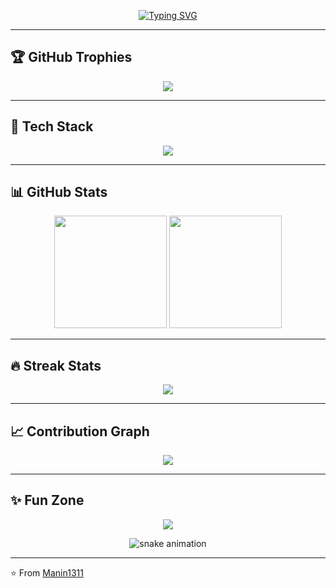 <!-- Typing SVG -->
<p align="center">
  <a href="https://github.com/Manin1311">
    <img src="https://readme-typing-svg.demolab.com?font=Fira+Code&weight=600&size=28&duration=3000&pause=1000&color=F75C7E&center=true&vCenter=true&width=800&lines=Hi+%F0%9F%91%8B%2C+I'm+Manin;Java+%7C+Python+%7C+DSA+Enthusiast;Always+learning+new+things+%F0%9F%9A%80;Welcome+to+my+GitHub+Profile!" alt="Typing SVG" />
  </a>
</p>

---

## 🏆 GitHub Trophies
<p align="center">
  <img src="https://github-profile-trophy.vercel.app/?username=Manin1311&theme=monokai&no-frame=true&margin-w=15&margin-h=15" />
</p>

---

## 🚀 Tech Stack
<p align="center">
  <img src="https://skillicons.dev/icons?i=c,cpp,java,python,js,html,css,react,nodejs,express,mysql,postgres,aws,firebase,git,github,vscode,linux&theme=dark" />
</p>

---

## 📊 GitHub Stats
<p align="center">
  <img src="https://github-readme-stats.vercel.app/api?username=Manin1311&show_icons=true&theme=tokyonight&hide_border=true&count_private=true" height="180em" />
  <img src="https://github-readme-stats.vercel.app/api/top-langs/?username=Manin1311&layout=compact&theme=tokyonight&hide_border=true" height="180em" />
</p>

---

## 🔥 Streak Stats
<p align="center">
  <img src="https://streak-stats.demolab.com?user=Manin1311&theme=tokyonight&hide_border=true" />
</p>

---

## 📈 Contribution Graph
<p align="center">
  <img src="https://github-readme-activity-graph.vercel.app/graph?username=Manin1311&theme=tokyo-night&hide_border=true&area=true" />
</p>

---

## ✨ Fun Zone
<p align="center">
  <img src="https://quotes-github-readme.vercel.app/api?type=horizontal&theme=tokyonight" />
</p>

<p align="center">
  <img src="https://github.com/Manin1311/Manin1311/blob/output/github-contribution-grid-snake.svg" alt="snake animation" />
</p>

---

⭐ From [Manin1311](https://github.com/Manin1311)
